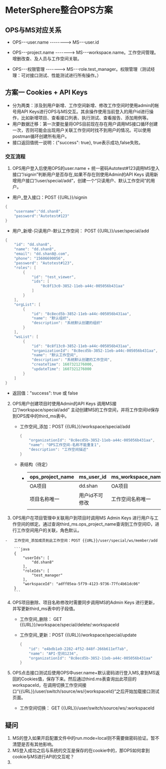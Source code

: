 # MeterSphere整合OPS方案

## OPS与MS对应关系

-   OPS---user.name		--------> 	MS---user.id
-   OPS---project.name   ------->      MS---workspace.name。工作空间管理。增删改查、及人员与工作空间关联。

-   OPS---权限管理   -------> MS---role.test_manager。权限管理（测试经理：可对接口测试、性能测试进行所有操作。）

## 方案一 Cookies + API Keys

- 分为两类：涉及到用户新增、工作空间新增、修改工作空间时使用admin的帐号用API Keys进行OPS与MS交互。其余操作使用当前登入的用户id进行操作，比如新增项目、查看接口列表、执行测试、查看报告、添加用例等。
- 用户数据迁移：第一次要批量将OPS目前现在存在用户调用MS接口循环创建一次，否则可能会出现用户关联工作空间时找不到用户的情况。可以使用postman循环创建所有用户。
- 接口返回值统一说明：{"success": true},  true表示成功,false失败。
### 交互流程
1. OPS用户登入后使用OPS的user.name + 统一密码Autotest#123调用MS登入接口“/signin”判断用户是否存在,如果不存在则使用Admin的API Keys 调用新增用户接口“/user/special/add”，创建一个“只读用户、默认工作空间”的用户。

- 用户_登入接口：POST {{URL}}/signin
```java
{
    "username":"dd.shan8",
    "password":"Autotest#123"
}
```

- 用户_新增-只读用户-默认工作空间： POST {{URL}}/user/special/add
```java
{
    "id": "dd.shan8",
    "name": "dd.shan8",
    "email": "dd.shan8@.com",
    "phone": "15606690056",
    "password": "Autotest#123",
    "roles": [
        {
            "id": "test_viewer",
            "ids": [
                "8c8f13c0-3852-11eb-a44c-005056b431aa"
            ]
        }
    ],
    "orgList": [
        {
            "id": "8c8ecd5b-3852-11eb-a44c-005056b431aa",
            "name": "默认组织",
            "description": "系统默认创建的组织"
        }
    ],
    "wsList": [
        {
            "id": "8c8f13c0-3852-11eb-a44c-005056b431aa",
            "organizationId": "8c8ecd5b-3852-11eb-a44c-005056b431aa",
            "name": "默认工作空间",
            "description": "系统默认创建的工作空间",
            "createTime": 1607321276000,
            "updateTime": 1607321276000
        }
    ]
}
```
- 返回值："success": true 或 false

2.  OPS用户创建项目时使用Admin的API Keys 调用MS接口“/workspace/special/add” 主动创建MS的工作空间，并将工作空间Id保存到OPS库中的third_ms表中。

    -   工作空间_添加：POST {{URL}}/workspace/special/add

        ```java
        {
            "organizationId": "8c8ecd5b-3852-11eb-a44c-005056b431aa",
            "name": "OPS工作空间-名称不能重复1",
            "description": "工作空间描述"
        }
        ```

    -   表结构（待定）

        -   | ops_project_name | ms_user_id     | ms_workspace_name | ms_workspace_id    |
            | ---------------- | -------------- | ----------------- | ------------------ |
            | OA项目           | dd.shan        | OA项目            | xxxxxxx            |
            | 项目名称唯一     | 用户id不可修改 | 工作空间名称唯一  | 工作空间id不可修改 |
            |                  |                |                   |                    |

        

3.   OPS用户在项目管理中关联用户到项目时调用MS Admin Keys 进行用户与工作空间的绑定。通过查询third_ms.ops_project_name查询到工作空间ID，进行工作空间用户的关联，角色默认。

    -   工作空间_添加成员到此工作空间：POST {{URL}}/user/special/ws/member/add

        ```java
        {
            "userIds": [
                "dd.shan8"
            ],
            "roleIds": [
                "test_manager"
            ],
            "workspaceId": "adff05ea-5f79-4123-9736-77fc4b61dc06"
        }
        ```

4.  OPS项目删除、项目名称修改时需要同步调用MS的Admin Keys 进行更新，并写更新third_ms表中的子段值。

    -   工作空间_删除： GET  {{URL}}/workspace/special/delete/:workspaceId

    -   工作空间_更新：POST {{URL}}/workspace/special/update

        ```java
        {
            "id": "e4bdb1a9-2282-4f52-848f-266b611ef7ab",
            "name": "API-空间1234",
            "organizationId": "8c8ecd5b-3852-11eb-a44c-005056b431aa"
        }
        ```

        

5.  OPS点击接口测试后使用OPS中user.name+默认密码进行登入MS,拿到MS返回的Cookies值，保存下来。然后通过third.ms表查询出此项目的workspaceId，在调用切换工作空间接口“{{URL}}/user/switch/source/ws/{workspaceId}“之后开始加载接口测试页面。

    -   工作空间切换： GET {{URL}}/user/switch/source/ws/:workspaceId


## 疑问
1. MS的登入如果开启配置文件中的run.mode=local则不需要做密码验证。暂不清楚是否有其他影响。
2. MS登入成功之后与系统的交互是保存的在cookie中的，那OPS如何拿到cookie与MS进行API的交互呢？
3. 